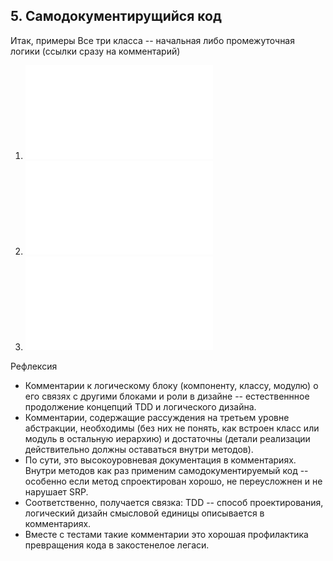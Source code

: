 ## 5. Самодокументирущийся код

Итак, примеры
Все три класса -- начальная либо промежуточная логики
(ссылки сразу на комментарий)
1. ![Класс множества точек](points1.py#L8)
2. ![Класс блоков постпроцессора](blocks.py#L10)
3. ![Класс приложения](kompas_base.py#6)

Рефлексия
- Комментарии к логическому блоку (компоненту, классу, модулю) о его связях с другими блоками и роли в дизайне -- естественнное продолжение концепций TDD и логического дизайна.
- Комментарии, содержащие рассуждения на третьем уровне абстракции,  необходимы (без них не понять, как встроен класс или модуль в остальную иерархию) и достаточны (детали реализации действительно должны оставаться внутри методов).
- По сути, это высокоуровневая документация в комментариях. Внутри методов как раз применим самодокументируемый код -- особенно если метод спроектирован хорошо, не переусложнен и не нарушает SRP.
- Соответственно, получается связка: TDD -- способ проектирования, логический дизайн смысловой единицы описывается в комментариях.
- Вместе с тестами такие комментарии это хорошая профилактика превращения кода в закостенелое легаси.

